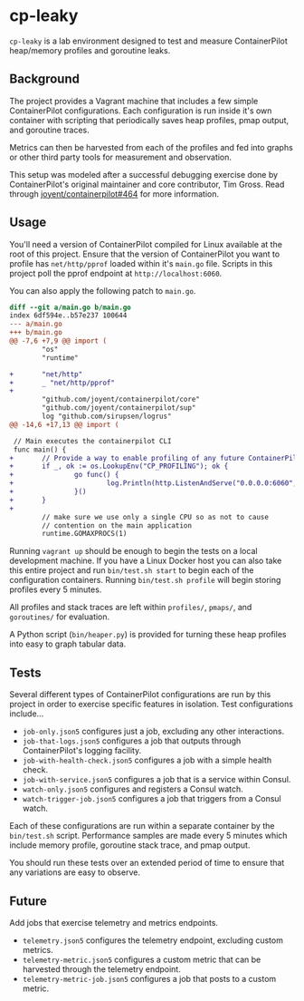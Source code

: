 # cp-leaky

`cp-leaky` is a lab environment designed to test and measure ContainerPilot
heap/memory profiles and goroutine leaks.

## Background

The project provides a Vagrant machine that includes a few simple ContainerPilot
configurations. Each configuration is run inside it's own container with
scripting that periodically saves heap profiles, pmap output, and goroutine
traces.

Metrics can then be harvested from each of the profiles and fed into graphs or
other third party tools for measurement and observation.

This setup was modeled after a successful debugging exercise done by
ContainerPilot's original maintainer and core contributor, Tim Gross. Read
through [joyent/containerpilot#464](https://github.com/joyent/containerpilot/issues/464) for more information.

## Usage

You'll need a version of ContainerPilot compiled for Linux available at the root
of this project. Ensure that the version of ContainerPilot you want to profile
has `net/http/pprof` loaded within it's `main.go` file. Scripts in this project
poll the pprof endpoint at `http://localhost:6060`.

You can also apply the following patch to `main.go`.

```diff
diff --git a/main.go b/main.go
index 6df594e..b57e237 100644
--- a/main.go
+++ b/main.go
@@ -7,6 +7,9 @@ import (
        "os"
        "runtime"

+       "net/http"
+       _ "net/http/pprof"
+
        "github.com/joyent/containerpilot/core"
        "github.com/joyent/containerpilot/sup"
        log "github.com/sirupsen/logrus"
@@ -14,6 +17,13 @@ import (

 // Main executes the containerpilot CLI
 func main() {
+       // Provide a way to enable profiling of any future ContainerPilot build.
+       if _, ok := os.LookupEnv("CP_PROFILING"); ok {
+               go func() {
+                       log.Println(http.ListenAndServe("0.0.0.0:6060", nil))
+               }()
+       }
+
        // make sure we use only a single CPU so as not to cause
        // contention on the main application
        runtime.GOMAXPROCS(1)
```

Running `vagrant up` should be enough to begin the tests on a local development
machine. If you have a Linux Docker host you can also take this entire project
and run `bin/test.sh start` to begin each of the configuration
containers. Running `bin/test.sh profile` will begin storing profiles every 5
minutes.

All profiles and stack traces are left within `profiles/`, `pmaps/`, and
`goroutines/` for evaluation.

A Python script (`bin/heaper.py`) is provided for turning these heap profiles
into easy to graph tabular data.

## Tests

Several different types of ContainerPilot configurations are run by this project
in order to exercise specific features in isolation. Test configurations
include...

- `job-only.json5` configures just a job, excluding any other interactions.
- `job-that-logs.json5` configures a job that outputs through ContainerPilot's
  logging facility.
- `job-with-health-check.json5` configures a job with a simple health check.
- `job-with-service.json5` configures a job that is a service within Consul.
- `watch-only.json5` configures and registers a Consul watch.
- `watch-trigger-job.json5` configures a job that triggers from a Consul watch.

Each of these configurations are run within a separate container by the
`bin/test.sh` script. Performance samples are made every 5 minutes which include
memory profile, goroutine stack trace, and pmap output.

You should run these tests over an extended period of time to ensure that any
variations are easy to observe.

## Future

Add jobs that exercise telemetry and metrics endpoints.

- `telemetry.json5` configures the telemetry endpoint, excluding custom metrics.
- `telemetry-metric.json5` configures a custom metric that can be harvested
  through the telemetry endpoint.
- `telemetry-metric-job.json5` configures a job that posts to a custom metric.
